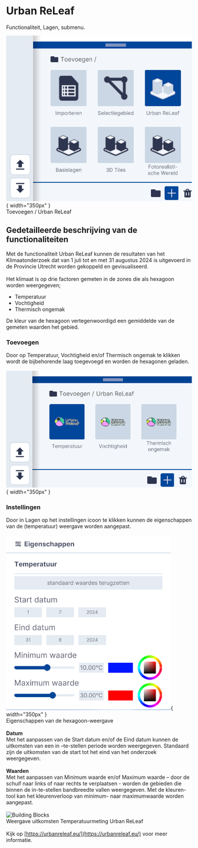 # Urban ReLeaf

Functionaliteit, Lagen, submenu.  
  
![Building Blocks](../onboarding/imgs/lagen.toevoegen.menu.UR.png){ width="350px" }  
Toevoegen / Urban ReLeaf

## Gedetailleerde beschrijving van de functionaliteiten

Met de functionaliteit Urban ReLeaf kunnen de resultaten van het Klimaatonderzoek dat van 1 juli tot en met 31 augustus 2024 is uitgevoerd in de Provincie Utrecht worden gekoppeld en gevisualiseerd.  
<br>
Het klimaat is op drie factoren gemeten in de zones die als hexagoon worden weergegeven;
 
* Temperatuur  
* Vochtigheid  
* Thermisch ongemak  

De kleur van de hexagoon vertegenwoordigd een gemiddelde van de gemeten waarden het gebied.  

### **Toevoegen**

Door op Temperatuur, Vochtigheid en/of Thermisch ongemak te klikken wordt de bijbehorende laag toegevoegd en worden de hexagonen geladen.  
<br>
![Building Blocks](../onboarding/imgs/lagen.toevoegen.UR.main.menu.png){ width="350px" }  

### **Instellingen**

Door in Lagen op het instellingen icoon te klikken kunnen de eigenschappen van de (temperatuur) weergave worden aangepast.  
<br>
![Building Blocks](../onboarding/imgs/lagen.toevoegen.UR.temp.eigenschappen.png){ width="350px" }  
Eigenschappen van de hexagoon-weergave  
<br>
**Datum**  
Met het aanpassen van de Start datum en/of de Eind datum kunnen de uitkomsten van een in –te-stellen periode worden weergegeven. Standaard zijn de uitkomsten van de start tot het eind van het onderzoek weergegeven.  
<br>
**Waarden**  
Met het aanpassen van Minimum waarde en/of Maximum waarde – door de schuif naar links of naar rechts te verplaatsen - worden de gebieden die binnen de in-te-stellen bandbreedte vallen weergegeven. Met de kleuren-tool kan het kleurenverloop van minimum- naar maximumwaarde worden aangepast.  
<br>
![Building Blocks](../onboarding/imgs/lagen.toevoegen.UR.example.png)  
Weergave uitkomsten Temperatuurmeting Urban ReLeaf  
<br> 
Kijk op [https://urbanreleaf.eu/](https://urbanreleaf.eu/) voor meer informatie.
<br> 